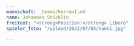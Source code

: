```yaml
---
mannschaft: _teams/herren1.md
name: Johannes Stücklin
freitext: "<strong>Position:</strong> Libero"
spieler_foto: "/upload/2022/07/03/hanni.jpg"

---
```

